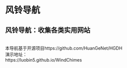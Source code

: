 # 风铃导航
## 风铃导航：收集各类实用网站
<br>
本导航基于开源项目https://github.com/HuanGeNet/HGDH 
<br>
演示地址：
<br>
https://luobin5.github.io/WindChimes
